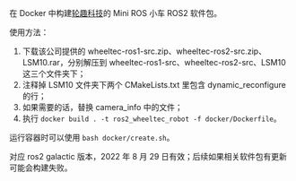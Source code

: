 在 Docker 中构建[轮趣科技](https://wheeltec.net/)的 Mini ROS 小车 ROS2 软件包。

使用方法：

1. 下载该公司提供的 wheeltec-ros1-src.zip、wheeltec-ros2-src.zip、LSM10.rar，分别解压到 wheeltec-ros1-src、wheeltec-ros2-src、LSM10 这三个文件夹下；
2. 注释掉 LSM10 文件夹下两个 CMakeLists.txt 里包含 dynamic_reconfigure 的行；
2. 如果需要的话，替换 camera_info 中的文件；
3. 执行 `docker build . -t ros2_wheeltec_robot -f docker/Dockerfile`。

运行容器时可以使用 `bash docker/create.sh`。

对应 ros2 galactic 版本，2022 年 8 月 29 日有效；后续如果相关软件包有更新可能会构建失败。
